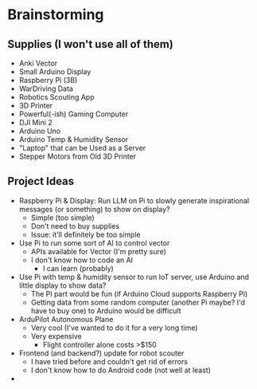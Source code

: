 # Brainstorming
## Supplies (I won't use all of them)
* Anki Vector
* Small Arduino Display
* Raspberry Pi (3B)
* WarDriving Data
* Robotics Scouting App
* 3D Printer
* Powerful(-ish) Gaming Computer
* DJI Mini 2
* Arduino Uno
* Arduino Temp & Humidity Sensor
* "Laptop" that can be Used as a Server
* Stepper Motors from Old 3D Printer
## Project Ideas
* Raspberry Pi & Display: Run LLM on Pi to slowly generate inspirational messages (or something) to show on display?
	* Simple (too simple)
	* Don't need to buy supplies
	* Issue: it'll definitely be too simple
* Use Pi to run some sort of AI to control vector
	* APIs available for Vector (I'm pretty sure)
	* I don't know how to code an AI
		* I can learn (probably)
* Use Pi with temp & humidity sensor to run IoT server, use Arduino and little display to show data?
	* The PI part would be fun (if Arduino Cloud supports Raspberry Pi)
	* Getting data from some random computer (another Pi maybe? I'd have to buy one) to Arduino would be difficult
* ArduPilot Autonomous Plane
  * Very cool (I've wanted to do it for a very long time)
  * Very expensive
    * Flight controller alone costs >$150
* Frontend (and backend?) update for robot scouter
	* I have tried before and couldn't get rid of errors
    * I don't know how to do Android code (not well at least)
* 